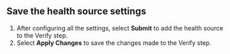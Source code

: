 ## Save the health source settings

1. After configuring all the settings, select **Submit** to add the health source to the Verify step.
2. Select **Apply Changes** to save the changes made to the Verify step.
